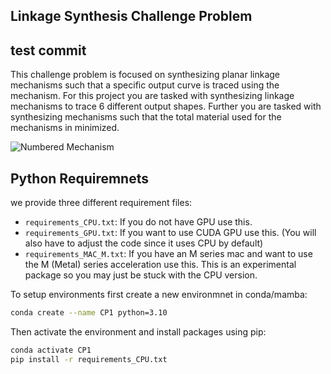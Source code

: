## Linkage Synthesis Challenge Problem
## test commit

This challenge problem is focused on synthesizing planar linkage mechanisms such that a specific output curve is traced using the mechanism. For this project you are tasked with synthesizing linkage mechanisms to trace 6 different output shapes. Further you are tasked with synthesizing mechanisms such that the total material used for the mechanisms in minimized. 

<img src="https://i.ibb.co/qsPC0gC/2021-09-13-0hl-Kleki.png" alt="Numbered Mechanism" border="0">

## Python Requiremnets
we provide three different requirement files:
- `requirements_CPU.txt`: If you do not have GPU use this.
- `requirements_GPU.txt`: If you want to use CUDA GPU use this. (You will also have to adjust the code since it uses CPU by default)
- `requirements_MAC_M.txt`: If you have an M series mac and want to use the M (Metal) series acceleration use this. This is an experimental package so you may just be stuck with the CPU version.

To setup environments first create a new environmnet in conda/mamba:

```bash
conda create --name CP1 python=3.10
```

Then activate the environment and install packages using pip:

```bash
conda activate CP1
pip install -r requirements_CPU.txt
```

